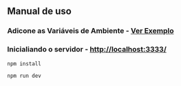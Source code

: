 ## Manual de uso
### Adicone as Variáveis de Ambiente - [Ver Exemplo](https://github.com/rodolfosouzamenezes/nlw-spacetime/blob/master/server/.env.example)

### Inicialiando o servidor - [http://localhost:3333/](http://localhost:3333/)
```sh
npm install
```
```sh
npm run dev
```
